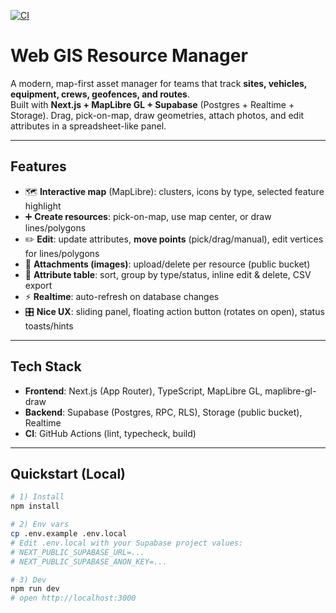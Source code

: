 [![CI](https://github.com/wadaln3ma/web-gis-resource-manager/actions/workflows/ci.yml/badge.svg)](https://github.com/wadaln3ma/web-gis-resource-manager/actions/workflows/ci.yml)

# Web GIS Resource Manager

A modern, map-first asset manager for teams that track **sites, vehicles, equipment, crews, geofences, and routes**.  
Built with **Next.js + MapLibre GL + Supabase** (Postgres + Realtime + Storage). Drag, pick-on-map, draw geometries, attach photos, and edit attributes in a spreadsheet-like panel.

---

## Features

- 🗺️ **Interactive map** (MapLibre): clusters, icons by type, selected feature highlight
- ➕ **Create resources**: pick-on-map, use map center, or draw lines/polygons
- ✏️ **Edit**: update attributes, **move points** (pick/drag/manual), edit vertices for lines/polygons
- 📎 **Attachments (images)**: upload/delete per resource (public bucket)
- 🧾 **Attribute table**: sort, group by type/status, inline edit & delete, CSV export
- ⚡ **Realtime**: auto-refresh on database changes
- 🎛️ **Nice UX**: sliding panel, floating action button (rotates on open), status toasts/hints

---

## Tech Stack

- **Frontend**: Next.js (App Router), TypeScript, MapLibre GL, maplibre-gl-draw
- **Backend**: Supabase (Postgres, RPC, RLS), Storage (public bucket), Realtime
- **CI**: GitHub Actions (lint, typecheck, build)

---

## Quickstart (Local)

```bash
# 1) Install
npm install

# 2) Env vars
cp .env.example .env.local
# Edit .env.local with your Supabase project values:
# NEXT_PUBLIC_SUPABASE_URL=...
# NEXT_PUBLIC_SUPABASE_ANON_KEY=...

# 3) Dev
npm run dev
# open http://localhost:3000
